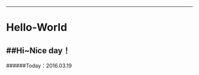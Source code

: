 --------------------------
# Hello-World
##Hi~Nice day！
---------------------------
######Today：2016.03.19
